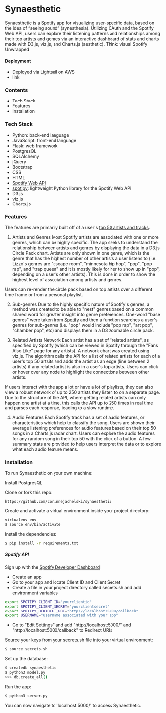 # Synaesthetic

Synaesthetic is a Spotify app for visualizing user-specific data, based on the idea of “seeing sound” (synesthesia). Utilizing OAuth and the Spotify Web API, users can explore their listening patterns and relationships among their top artists and genres via an interactive dashboard of stats and charts made with D3.js, viz.js, and Charts.js (aesthetic). Think: visual Spotify Unwrapped

#### Deployment

  - Deployed via Lightsail on AWS
  - link
  
### Contents
- Tech Stack
- Features
- Installation

### Tech Stack
- Python: back-end language
- JavaScript: front-end language
- Flask: web framework
- PostgresQL
- SQLAlchemy
- jQuery
- Bootstrap
- CSS
- HTML
- [Spotify Web API](https://developer.spotify.com/documentation/web-api/reference/)
- [spotipy](https://spotipy.readthedocs.io/en/2.12.0/#): lightweight Python library for the Spotify Web API
- D3.js
- viz.js
- Charts.js

### Features
The features are primarily built off of a user's [top 50 artists and tracks](https://developer.spotify.com/documentation/web-api/reference/personalization/get-users-top-artists-and-tracks/).
1. Artists and Genres
Most Spotify artists are associated with one or more genres, which can be highly specific. The app seeks to understand the relationship between artists and genres by displaying the data in a D3.js Circle Pack chart. Artists are only shown in one genre, which is the genre that has the highest number of other artists a user listens to (i.e. Lizzo's genres are "escape room", "minnesota hip hop", "pop", "pop rap", and "trap queen" and it is mostly likely for her to show up in "pop", depending on a user's other artists). This is done in order to show the highest level of association among artists and genres. 

Users can re-render the circle pack based on top artists over a different time frame or from a personal playlist.

2. Sub-genres
Due to the highly specific nature of Spotify's genres, a method was created to be able to "nest" genres based on a common shared word for greater insight into genre preferences. One-word "base genres" were taken from [Spotify](https://developer.spotify.com/console/get-available-genre-seeds/) and then a function searches a user's genres for sub-genres (i.e. "pop" would include "pop rap", "art pop", "chamber pop", etc) and displays them in a D3 zoomable circle pack. 

3. Related Artists Network
Each artist has a set of "related artists", as specified by Spotify (which can be viewed in Spotify through the "Fans Also Like" page for any artists). A network chart was created using viz.js. The algorithm calls the API for a list of related artists for each of a user's top 50 artsits and adds the artist as an edge (line between 2 artists) if any related artist is also in a user's top artists. Users can click or hover over any node to highlight the connections between other artists.

If users interact with the app a lot or have a lot of playlists, they can also view a robust network of up to 250 artists they listen to on a separate page. Due to the structure of the API, where getting related artists can only happen one artist at a time, this calls the API up to 250 times in real time and parses each response, leading to a slow runtime. 

4. Audio Features
Each Spotify track has a set of audio features, or characteristics which help to classify the song. Users are shown their average listening preferences for audio features based on their top 50 songs in a Charts.js radar chart. Users can explore the audio features for any random song in their top 50 with the click of a button. A few summary stats are provided to help users interpret the data or to explore what each audio feature means.  

### Installation
To run Synaesthetic on your own machine:

Install PostgresQL

Clone or fork this repo:
```sh
https://github.com/corinnejachelski/synaesthetic
```
Create and activate a virtual environment inside your project directory:
```sh
virtualenv env
$ source env/bin/activate
```
Install the dependencies:
```sh
$ pip install -r requirements.txt
```
##### Spotify API
Sign up with the [Spotify Developer Dashboard](https://developer.spotify.com/dashboard/login)
- Create an app
- Go to your app and locate Client ID and Client Secret
- Create a file in your project directory called secrets.sh and add environment variables
```sh
export SPOTIPY_CLIENT_ID="yourclientid"
export SPOTIPY_CLIENT_SECRET="yourclientsecret"
export SPOTIPY_REDIRECT_URI="http://localhost:5000/callback"
export USERNAME="username associated with your app"
```
- Go to "Edit Settings" and add "http://localhost:5000/" and "http://localhost:5000/callback" to Redirect URIs

Source your keys from your secrets.sh file into your virtual environment:
```sh
$ source secrets.sh
```
Set up the database:
```sh
$ createdb synaesthetic
$ python3 model.py
>>> db.create_all()
```
Run the app:
```sh
$ python3 server.py
```
You can now navigate to 'localhost:5000/' to access Synaesthetic.

